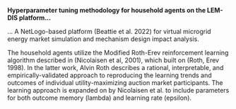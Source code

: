 **Hyperparameter tuning methodology for household agents on the LEM-DIS platform...**

... A NetLogo-based platform (Beattie et al. 2022) for virtual microgrid energy market simulation and mechanism design impact analysis.

The household agents utilize the Modified Roth-Erev reinforcement learning algorithm described in (Nicolaisen et al, 2001), which built on (Roth, Erev 1998). In the latter work, Alvin Roth describes a rational, interpretable, and empirically-validated approach to reproducing the learning trends and outcomes of individual utility-maximizing auction market participants. The learning approach is expanded on by Nicolaisen et al. to include parameters for both outcome memory (lambda) and learning rate (epsilon).

<references>
